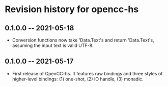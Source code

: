 # Revision history for opencc-hs

## 0.1.0.0 -- 2021-05-18

* Conversion functions now take 'Data.Text's and return 'Data.Text's, assuming the input text is valid UTF-8.

## 0.1.0.0 -- 2021-05-17

* First release of OpenCC-hs. It features raw bindings and three styles of higher-level bindings: (1) one-shot, (2) IO handle, (3) monadic.

